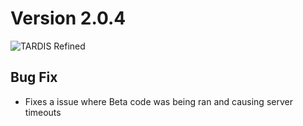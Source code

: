 # Version 2.0.4

![TARDIS Refined](https://wiki.tardisrefined.net/TARDIS-Refined-Wiki/tardis_refined_v2.png)

## Bug Fix
- Fixes a issue where Beta code was being ran and causing server timeouts